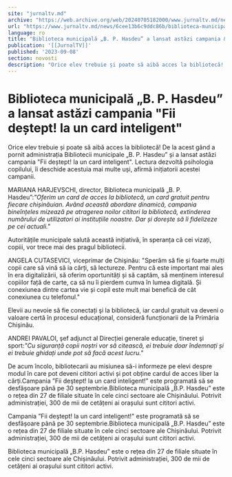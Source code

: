 ```yaml
---
site: "jurnaltv.md"
archive: "https://web.archive.org/web/20240705182000/www.jurnaltv.md/news/6cee13b6c9ddc86b/biblioteca-municipala-b-p-hasdeu-a-lansat-astazi-campania-fii-destept-ia-un-card-"
url: "https://www.jurnaltv.md/news/6cee13b6c9ddc86b/biblioteca-municipala-b-p-hasdeu-a-lansat-astazi-campania-fii-destept-ia-un-card-"
language: ro
title: "Biblioteca municipală „B. P. Hasdeu” a lansat astăzi campania &quot;Fii deștept! Ia un card inteligent&quot;"
publication: '[[JurnalTV]]'
published: '2023-09-08'
section: novosti
description: "Orice elev trebuie și poate să aibă acces la bibliotecă! De la acest gând a pornit administrația Bibliotecii municipale „B. P. Hasdeu” și a lansat astăzi campania"
---
```


# Biblioteca municipală „B. P. Hasdeu” a lansat astăzi campania &quot;Fii deștept! Ia un card inteligent&quot;

Orice elev trebuie și poate să aibă acces la bibliotecă! De la acest gând a pornit administrația Bibliotecii municipale „B. P. Hasdeu” și a lansat astăzi campania "Fii deștept! Ia un card inteligent". Lectura dezvoltă psihologia copilului, îi deschide acestuia mai multe uși, afirmă inițiatorii acestei campanii.

MARIANA HARJEVSCHI, director, Biblioteca municipală „B. P. Hasdeu”:*"Oferim un card de acces la bibliotecă, un card gratuit pentru fiecare chișinăuian. Având această abordare dinamică, campania bineînțeles mizează pe atragerea noilor cititori la bibliotecă, extinderea numărului de utilizatori ai instituțiile noastre. Dar și dorește să îi fidelizeze pe cei actuali."*

Autoritățile municipale salută această inițiativă, în speranța că cei vizați, copiii, vor trece mai des pragul bibliotecii.

ANGELA CUTASEVICI, viceprimar de Chişinău: "Sperăm să fie și foarte mulți copii care să vină să ia cărți, să lectureze. Pentru că este important mai ales în era digitalizării, să oferim oportunități și să captăm, să menținem interesul copiilor față de carte, ca să nu îi pierdem cumva în lumea digitală. Și conexiunea dintre cartea vie și copil este mult mai benefică de cât conexiunea cu telefonul."

Elevii au nevoie să fie conectați şi la bibliotecă, iar cardul gratuit va deveni o valoare certă în procesul educațional, consideră funcționarii de la Primăria Chișinău.

ANDREI PAVALOI, şef adjunct al Direcției generale educație, tineret şi sport:*"Cu siguranță copii noștri vor să citească, ei trebuie doar îndemnați și ei trebuie ghidați unde pot să facă acest lucru."*

De acum încolo, bibliotecarii au misiunea să-i informeze pe elevi despre modul în care pot deveni cititori activi și pot obține cardul de acces liber la cărți.Campania ”Fii deştept! la un card inteligent!" este programată să se desfășoare până pe 30 septembrie.Biblioteca municipală „B.P. Hasdeu” este o rețea din 27 de filiale situate în cele cinci sectoare ale Chișinăului. Potrivit administrației, 300 de mii de cetățeni ai orașului sunt cititori activi.

Campania ”Fii deştept! la un card inteligent!" este programată să se desfășoare până pe 30 septembrie.Biblioteca municipală „B.P. Hasdeu” este o rețea din 27 de filiale situate în cele cinci sectoare ale Chișinăului. Potrivit administrației, 300 de mii de cetățeni ai orașului sunt cititori activi.

Biblioteca municipală „B.P. Hasdeu” este o rețea din 27 de filiale situate în cele cinci sectoare ale Chișinăului. Potrivit administrației, 300 de mii de cetățeni ai orașului sunt cititori activi.